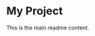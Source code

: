 # My Project

This is the main readme content.

<!-- GENERATED_CONTENT_MARKER -->
<!-- The generated Markdown will be inserted here -->

